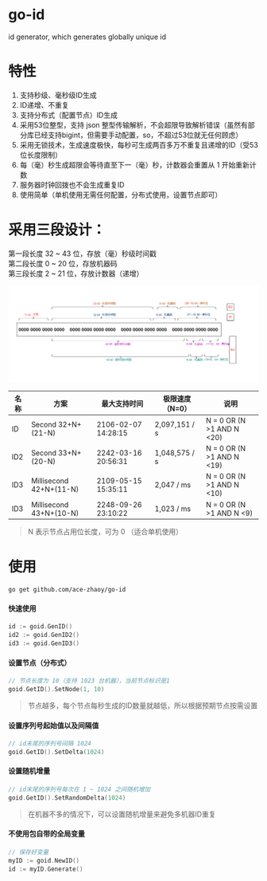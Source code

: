 # go-id

id generator, which generates globally unique id

# 特性

1. 支持秒级、毫秒级ID生成
2. ID递增、不重复
3. 支持分布式（配置节点）ID生成
4. 采用53位整型，支持 json 整型传输解析，不会超限导致解析错误（虽然有部分库已经支持bigint，但需要手动配置，so，不超过53位就无任何顾虑）
5. 采用无锁技术，生成速度极快，每秒可生成两百多万不重复且递增的ID（受53位长度限制）
6. 每（毫）秒生成超限会等待直至下一（毫）秒，计数器会重置从 1 开始重新计数
7. 服务器时钟回拨也不会生成重复ID
8. 使用简单（单机使用无需任何配置，分布式使用，设置节点即可）

# 采用三段设计：

第一段长度 32 ~ 43 位，存放（毫）秒级时间戳 <br>
第二段长度 0 ~ 20 位，存放机器码 <br>
第三段长度 2 ~ 21 位，存放计数器（递增）

![](./images/id.png)


| 名称  | 方案                      | 最大支持时间              | 极限速度（N=0）     | 说明                        |
|-----|-------------------------|---------------------|---------------|---------------------------|
| ID  | Second 32+N+(21-N)      | 2106-02-07 14:28:15 | 2,097,151 / s | N = 0 OR (N >1 AND N <20) |
| ID2 | Second 33+N+(20-N)      | 2242-03-16 20:56:31 | 1,048,575 / s | N = 0 OR (N >1 AND N <19) |
| ID3 | Millisecond 42+N+(11-N) | 2109-05-15 15:35:11 | 2,047 / ms    | N = 0 OR (N >1 AND N <10) |
| ID3 | Millisecond 43+N+(10-N) | 2248-09-26 23:10:22 | 1,023 / ms    | N = 0 OR (N >1 AND N <9)  |

> N 表示节点占用位长度，可为 0 （适合单机使用）


# 使用
```shell
go get github.com/ace-zhaoy/go-id
```

#### 快速使用
```go
id := goid.GenID()
id2 := goid.GenID2()
id3 := goid.GenID3()
```
#### 设置节点（分布式）
```go
// 节点长度为 10（支持 1023 台机器），当前节点标识是1
goid.GetID().SetNode(1, 10)
```
> 节点越多，每个节点每秒生成的ID数量就越低，所以根据预期节点按需设置

#### 设置序列号起始值以及间隔值
```go
// id末尾的序列号间隔 1024
goid.GetID().SetDelta(1024)
```

#### 设置随机增量
```go
// id末尾的序列号每次在 1 ~ 1024 之间随机增加
goid.GetID().SetRandomDelta(1024)
```
> 在机器不多的情况下，可以设置随机增量来避免多机器ID重复

#### 不使用包自带的全局变量
```go
// 保存好变量
myID := goid.NewID()
id := myID.Generate()
```